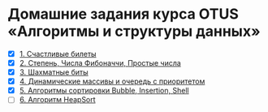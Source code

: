 # Домашние задания курса OTUS «Алгоритмы и структуры данных»

- [x] [1. Счастливые билеты](hw01/)
- [x] [2. Степень, Числа Фибоначчи, Простые числа](hw02/)
- [x] [3. Шахматные биты](hw03/)
- [x] [4. Динамические массивы и очередь с приоритетом](hw04/)
- [x] [5. Алгоритмы сортировки Bubble, Insertion, Shell](hw05/)
- [ ] [6. Алгоритм HeapSort](hw06/)

